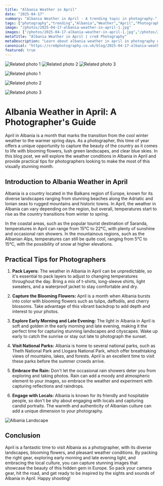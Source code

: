 ```yaml
---
title: "Albania Weather in April"
date: "2025-04-17"
summary: "Albania Weather in April - A trending topic in photography."
tags: ["photography","trending","Albania","Weather","April","Photographer's Guide","Blooming Flowers","National Parks","Rain","Locals","Landscapes","Photography"]
image: "/photos/2025-04-17-albania-weather-in-april-1.jpg"
images: ["/photos/2025-04-17-albania-weather-in-april-1.jpg","/photos/2025-04-17-albania-weather-in-april-2.jpg","/photos/2025-04-17-albania-weather-in-april-3.jpg"]
metaTitle: "Albania Weather in April | cre8 Photography"
metaDescription: "Learn about albania weather in april in photography with practical tips and insights."
canonical: "https://cre8photography.co.uk/blog/2025-04-17-albania-weather-in-april"
featured: true
---
```


<!-- Gallery as HTML -->

<div class="grid grid-cols-1 sm:grid-cols-2 md:grid-cols-3 gap-4">
  <img src="/photos/2025-04-17-albania-weather-in-april-1.jpg" alt="Related photo 1" class="w-full rounded-lg" />
<img src="/photos/2025-04-17-albania-weather-in-april-2.jpg" alt="Related photo 2" class="w-full rounded-lg" />
<img src="/photos/2025-04-17-albania-weather-in-april-3.jpg" alt="Related photo 3" class="w-full rounded-lg" />
</div>


<!-- Gallery as Markdown -->
![Related photo 1](/photos/2025-04-17-albania-weather-in-april-1.jpg)


![Related photo 2](/photos/2025-04-17-albania-weather-in-april-2.jpg)


![Related photo 3](/photos/2025-04-17-albania-weather-in-april-3.jpg)



# Albania Weather in April: A Photographer's Guide

April in Albania is a month that marks the transition from the cool winter weather to the warmer spring days. As a photographer, this time of year offers a unique opportunity to capture the beauty of the country as it comes to life with blooming flowers, lush green landscapes, and clear blue skies. In this blog post, we will explore the weather conditions in Albania in April and provide practical tips for photographers looking to make the most of this visually stunning month.

## Introduction to Albania Weather in April

Albania is a country located in the Balkans region of Europe, known for its diverse landscapes ranging from stunning beaches along the Adriatic and Ionian seas to rugged mountains and historic towns. In April, the weather in Albania can vary depending on the region, but overall, temperatures start to rise as the country transitions from winter to spring.

In the coastal areas, such as the popular tourist destination of Saranda, temperatures in April can range from 15°C to 22°C, with plenty of sunshine and occasional rain showers. In the mountainous regions, such as the Albanian Alps, temperatures can still be quite cool, ranging from 5°C to 15°C, with the possibility of snow at higher elevations.

## Practical Tips for Photographers

1. **Pack Layers:** The weather in Albania in April can be unpredictable, so it's essential to pack layers to adjust to changing temperatures throughout the day. Bring a mix of t-shirts, long-sleeve shirts, light sweaters, and a waterproof jacket to stay comfortable and dry.

2. **Capture the Blooming Flowers:** April is a month when Albania bursts into color with blooming flowers such as tulips, daffodils, and cherry blossoms. Take advantage of this vibrant backdrop to add depth and interest to your photos.

3. **Explore Early Morning and Late Evening:** The light in Albania in April is soft and golden in the early morning and late evening, making it the perfect time for capturing stunning landscapes and cityscapes. Wake up early to catch the sunrise or stay out late to photograph the sunset.

4. **Visit National Parks:** Albania is home to several national parks, such as Theth National Park and Llogara National Park, which offer breathtaking views of mountains, lakes, and forests. April is an excellent time to visit these parks before the summer crowds arrive.

5. **Embrace the Rain:** Don't let the occasional rain showers deter you from exploring and taking photos. Rain can add a moody and atmospheric element to your images, so embrace the weather and experiment with capturing reflections and raindrops.

6. **Engage with Locals:** Albania is known for its friendly and hospitable people, so don't be shy about engaging with locals and capturing candid portraits. The warmth and authenticity of Albanian culture can add a unique dimension to your photography.

![Albania Landscape](/path/to/image)

## Conclusion

April is a fantastic time to visit Albania as a photographer, with its diverse landscapes, blooming flowers, and pleasant weather conditions. By packing the right gear, exploring early morning and late evening light, and embracing the local culture, you can capture stunning images that showcase the beauty of this hidden gem in Europe. So pack your camera gear, hit the road, and get ready to be inspired by the sights and sounds of Albania in April. Happy shooting!

